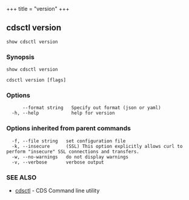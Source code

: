 +++
title = "version"
+++
## cdsctl version

`show cdsctl version`

### Synopsis

`show cdsctl version`

```
cdsctl version [flags]
```

### Options

```
      --format string   Specify out format (json or yaml)
  -h, --help            help for version
```

### Options inherited from parent commands

```
  -f, --file string   set configuration file
  -k, --insecure      (SSL) This option explicitly allows curl to perform "insecure" SSL connections and transfers.
  -w, --no-warnings   do not display warnings
  -v, --verbose       verbose output
```

### SEE ALSO

* [cdsctl](/manual/components/cdsctl/cdsctl/)	 - CDS Command line utility


